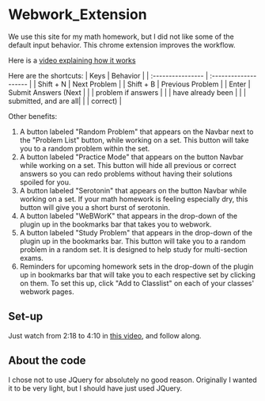 # Webwork_Extension

We use this site for my math homework, but I did not like some of the default input behavior. This chrome extension improves the workflow.

Here is a [video explaining how it works](https://www.youtube.com/watch?v=ZM0b95lquso)

Here are the shortcuts:
| Keys              |   Behavior            |
| :---------------- | :-------------------- |
| Shift + N         | Next Problem          |
| Shift + B         | Previous Problem      |
| Enter             | Submit Answers (Next  |
|                   | problem if answers    |
|                   | have already been     |
|                   | submitted, and are all|
|                   | correct)              |

Other benefits:

1. A button labeled "Random Problem" that appears on the Navbar next to the "Problem List" button, while working on a set. This button will take you to a random problem within the set.
2. A button labeled "Practice Mode" that appears on the button Navbar while working on a set. This button will hide all previous or correct answers so you can redo problems without having their solutions spoiled for you.
3. A button labeled "Serotonin" that appears on the button Navbar while working on a set. If your math homework is feeling especially dry, this button will give you a short burst of serotonin.
4. A button labeled "WeBWorK" that appears in the drop-down of the plugin up in the bookmarks bar that takes you to webwork.
5. A button labeled "Study Problem" that appears in the drop-down of the plugin up in the bookmarks bar. This button will take you to a random problem in a random set. It is designed to help study for multi-section exams.
6. Reminders for upcoming homework sets in the drop-down of the plugin up in bookmarks bar that will take you to each respective set by clicking on them. To set this up, click "Add <classname> to Classlist" on each of your classes' webwork pages.

## Set-up

Just watch from 2:18 to 4:10 in [this video](https://www.youtube.com/watch?v=ZM0b95lquso&t=138), and follow along.

## About the code

I chose not to use JQuery for absolutely no good reason. Originally I wanted it to be very light, but I should have just used JQuery.
